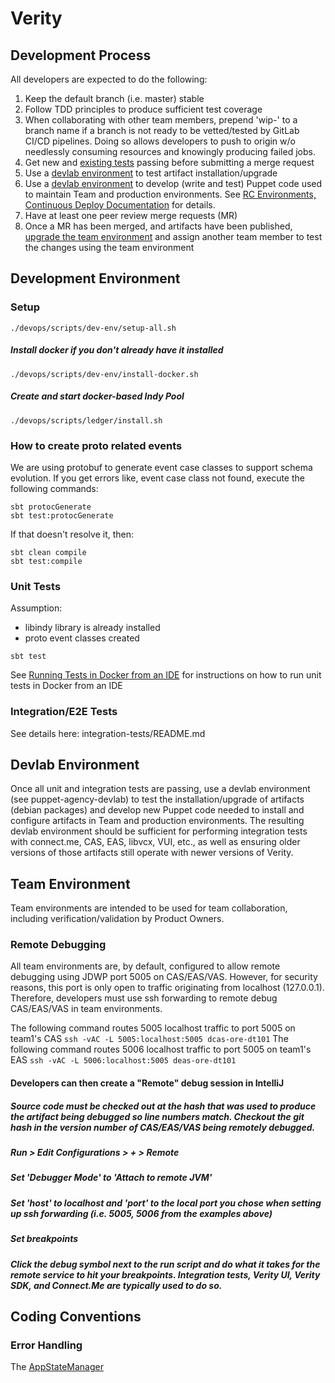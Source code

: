 # Verity

## Development Process
All developers are expected to do the following:

1. Keep the default branch (i.e. master) stable
2. Follow TDD principles to produce sufficient test coverage
3. When collaborating with other team members, prepend 'wip-' to a branch name if
   a branch is not ready to be vetted/tested by GitLab CI/CD pipelines. Doing so
   allows developers to push to origin w/o needlessly consuming resources and
   knowingly producing failed jobs.
4. Get new and [existing tests](#running-tests) passing before submitting a merge request
5. Use a [devlab environment](#devlab-environment) to test artifact
   installation/upgrade
6. Use a [devlab environment](#devlab-environment) to develop (write and test)
   Puppet code used to maintain Team and production environments. See
   [RC Environments, Continuous Deploy Documentation](https://docs.google.com/document/d/1guYpEbn4sQ5gpzrs-hUfAjNoIWx7fNBRU2hxWA6tmpE/edit?usp=sharing)
   for details.
7. Have at least one peer review merge requests (MR)
8. Once a MR has been merged, and artifacts have been published, [upgrade the
   team environment](https://docs.google.com/document/d/1guYpEbn4sQ5gpzrs-hUfAjNoIWx7fNBRU2hxWA6tmpE/edit#heading=h.6wk6io6m471b) and assign another team member to test the changes using the
   team environment

## Development Environment

### Setup
```
./devops/scripts/dev-env/setup-all.sh
```

##### Install docker if you don't already have it installed
```
./devops/scripts/dev-env/install-docker.sh
```

##### Create and start docker-based Indy Pool
```
./devops/scripts/ledger/install.sh
```

### How to create proto related events
We are using protobuf to generate event case classes to support schema evolution.
If you get errors like, event case class not found, execute the following commands:

```
sbt protocGenerate
sbt test:protocGenerate
```

If that doesn't resolve it, then:

```
sbt clean compile
sbt test:compile
```

### Unit Tests
Assumption: 

* libindy library is already installed
* proto event classes created

```sbt test```

See [Running Tests in Docker from an IDE](https://docs.google.com/document/d/1TsL-vIzMXHtbQQcjXypSjFIQcGIqp7N4ahmkMZESvRY)
for instructions on how to run unit tests in Docker from an IDE

### Integration/E2E Tests
See details here: integration-tests/README.md

## Devlab Environment
Once all unit and integration tests are passing, use a devlab environment (see puppet-agency-devlab)
to test the installation/upgrade of artifacts (debian packages) and develop new
Puppet code needed to install and configure artifacts in Team and production
environments. The resulting devlab environment should be sufficient for
performing integration tests with connect.me, CAS, EAS, libvcx, VUI, etc., as
well as ensuring older versions of those artifacts still operate with newer
versions of Verity.

## Team Environment
Team environments are intended to be used for team collaboration, including 
verification/validation by Product Owners.

### Remote Debugging
All team environments are, by default, configured to allow remote debugging
using JDWP port 5005 on CAS/EAS/VAS. However, for security reasons, this port is
only open to traffic originating from localhost (127.0.0.1). Therefore,
developers must use ssh forwarding to remote debug CAS/EAS/VAS in team
environments.

The following command routes 5005 localhost traffic to port 5005 on team1's CAS
```ssh -vAC -L 5005:localhost:5005 dcas-ore-dt101```
The following command routes 5006 localhost traffic to port 5005 on team1's EAS
```ssh -vAC -L 5006:localhost:5005 deas-ore-dt101```

#### Developers can then create a "Remote" debug session in IntelliJ
##### Source code must be checked out at the hash that was used to produce the artifact being debugged so line numbers match. Checkout the git hash in the version number of CAS/EAS/VAS being remotely debugged.
##### Run > Edit Configurations > + > Remote
##### Set 'Debugger Mode' to 'Attach to remote JVM'
##### Set 'host' to localhost and 'port' to the local port you chose when setting up ssh forwarding (i.e. 5005, 5006 from the examples above)
##### Set breakpoints
##### Click the debug symbol next to the run script and do what it takes for the remote service to hit your breakpoints. Integration tests, Verity UI, Verity SDK, and Connect.Me are typically used to do so.

## Coding Conventions
### Error Handling
The [AppStateManager](verity/src/main/scala/com/evernym/verity/apphealth/README.md)